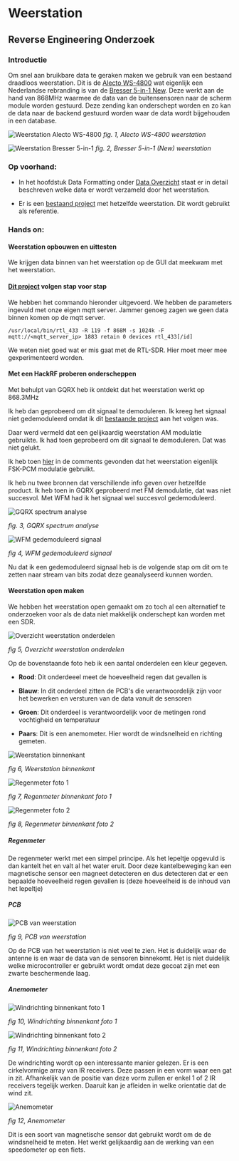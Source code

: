# Weerstation

## Reverse Engineering Onderzoek

### Introductie

Om snel aan bruikbare data te geraken maken we gebruik van een bestaand draadloos weerstation.
Dit is de [Alecto WS-4800](https://alectohome.nl/products/alecto-ws-4800-professioneel-weerstation-met-draadloze-buitensensor-wit) wat eigenlijk een Nederlandse rebranding is van de [Bresser 5-in-1 New](https://www.bresser.de/nl/bresser-bresser-3/Weercenters/BRESSER-Weather-Center-5-in-1-wit.html).
Deze werkt aan de hand van 868MHz waarmee de data van de buitensensoren naar de scherm module worden gestuurd.
Deze zending kan onderschept worden en zo kan de data naar de backend gestuurd worden waar de data wordt bijgehouden in een database.

![Weerstation Alecto WS-4800](./assets/weerstation-alecto-WS-4800.png ':size=300')
*fig. 1, Alecto WS-4800 weerstation*

![Weerstation Bresser 5-in-1](./assets/weerstation-bresser-5in1.jpg ':size=300')
*fig. 2, Bresser 5-in-1 (New) weerstation*

### Op voorhand:

- In het hoofdstuk Data Formatting onder [Data Overzicht](../data-formatting/data-overzicht.md) staat er in detail beschreven welke data er wordt verzameld door het weerstation.

- Er is een [bestaand project](https://www.skyon.be/maak-je-weerstation-geconnecteerd-en-slim/) met hetzelfde weerstation. Dit wordt gebruikt als referentie.

### Hands on:

#### Weerstation opbouwen en uittesten

We krijgen data binnen van het weerstation op de GUI dat meekwam met het weerstation.

#### [Dit project](https://www.skyon.be/maak-je-weerstation-geconnecteerd-en-slim/) volgen stap voor stap

We hebben het commando hieronder uitgevoerd. We hebben de parameters ingevuld met onze eigen mqtt server. Jammer genoeg zagen we geen data binnen komen op de mqtt server.

```
/usr/local/bin/rtl_433 -R 119 -f 868M -s 1024k -F mqtt://<mqtt_server_ip> 1883 retain 0 devices rtl_433[/id]
```

We weten niet goed wat er mis gaat met de RTL-SDR. Hier moet meer mee gexperimenteerd worden.

#### Met een HackRF proberen onderscheppen

Met behulpt van GQRX heb ik ontdekt dat het weerstation werkt op 868.3MHz

Ik heb dan geprobeerd om dit signaal te demoduleren. Ik kreeg het signaal niet gedemoduleerd omdat ik dit [bestaande project](https://github.com/andreafabrizi/BresserWeatherCenter) aan het volgen was.

Daar werd vermeld dat een gelijkaardig weerstation AM modulatie gebruikte. Ik had toen geprobeerd om dit signaal te demoduleren. Dat was niet gelukt.

Ik heb toen [hier](https://github.com/merbanan/rtl_433/blob/master/src/devices/bresser_5in1.c) in de comments gevonden dat het weerstation eigenlijk FSK-PCM modulatie gebruikt.

Ik heb nu twee bronnen dat verschillende info geven over hetzelfde product. Ik heb toen in GQRX geprobeerd met FM demodulatie, dat was niet succesvol. Met WFM had ik het signaal wel succesvol gedemoduleerd.

![GQRX spectrum analyse](./assets/GQRX-spectrum-analyse.png)

*fig. 3, GQRX spectrum analyse*

![WFM gedemoduleerd signaal](./assets/WFM-gedemoduleerd-signaal.png)

*fig 4, WFM gedemoduleerd signaal*

Nu dat ik een gedemoduleerd signaal heb is de volgende stap om dit om te zetten naar stream van bits zodat deze geanalyseerd kunnen worden.

#### Weerstation open maken

We hebben het weerstation open gemaakt om zo toch al een alternatief te onderzoeken voor als de data niet makkelijk onderschept kan worden met een SDR.

![Overzicht weerstation onderdelen](./assets/weerstation-overzicht-kleuren.png)

*fig 5, Overzicht weerstation onderdelen*

Op de bovenstaande foto heb ik een aantal onderdelen een kleur gegeven.

- **Rood**: Dit onderdeeel meet de hoeveelheid regen dat gevallen is

- **Blauw**: In dit onderdeel zitten de PCB's die verantwoordelijk zijn voor het bewerken en versturen van de data vanuit de sensoren

- **Groen**: Dit onderdeel is verantwoordelijk voor de metingen rond vochtigheid en temperatuur

- **Paars**: Dit is een anemometer. Hier wordt de windsnelheid en richting gemeten.

![Weerstation binnenkant](./assets/weerstation-binnenkant.png)

*fig 6, Weerstation binnenkant*

![Regenmeter foto 1](./assets/weerstation-regenmeter-1.png)

*fig 7, Regenmeter binnenkant foto 1*

![Regenmeter foto 2](./assets/weerstation-regenmeter-2.png)

*fig 8, Regenmeter binnenkant foto 2*

##### Regenmeter

De regenmeter werkt met een simpel principe. Als het lepeltje opgevuld is dan kantelt het en valt al het water eruit. Door deze kantelbeweging kan een magnetische sensor een magneet detecteren en dus detecteren dat er een bepaalde hoeveelheid regen gevallen is (deze hoeveelheid is de inhoud van het lepeltje)

##### PCB

![PCB van weerstation](./assets/weerstation-pcb.png)

*fig 9, PCB van weerstation*

Op de PCB van het weerstation is niet veel te zien. Het is duidelijk waar de antenne is en waar de data van de sensoren binnekomt. Het is niet duidelijk welke microcontroller er gebruikt wordt omdat deze gecoat zijn met een zwarte beschermende laag.

##### Anemometer

![Windrichting binnenkant foto 1](./assets/weerstation-windrichting-1.png)

*fig 10, Windrichting binnenkant foto 1*

![Windrichting binnenkant foto 2](./assets/weerstation-windrichting-2.png)

*fig 11, Windrichting binnenkant foto 2*

De windrichting wordt op een interessante manier gelezen. Er is een cirkelvormige array van IR receivers. Deze passen in een vorm waar een gat in zit. Afhankelijk van de positie van deze vorm zullen er enkel 1 of 2 IR receivers tegelijk werken. Daaruit kan je afleiden in welke orientatie dat de wind zit.

![Anemometer](./assets/weerstation-anemometer.png)

*fig 12, Anemometer*

Dit is een soort van magnetische sensor dat gebruikt wordt om de de windsnelheid te meten. Het werkt gelijkaardig aan de werking van een speedometer op een fiets.
